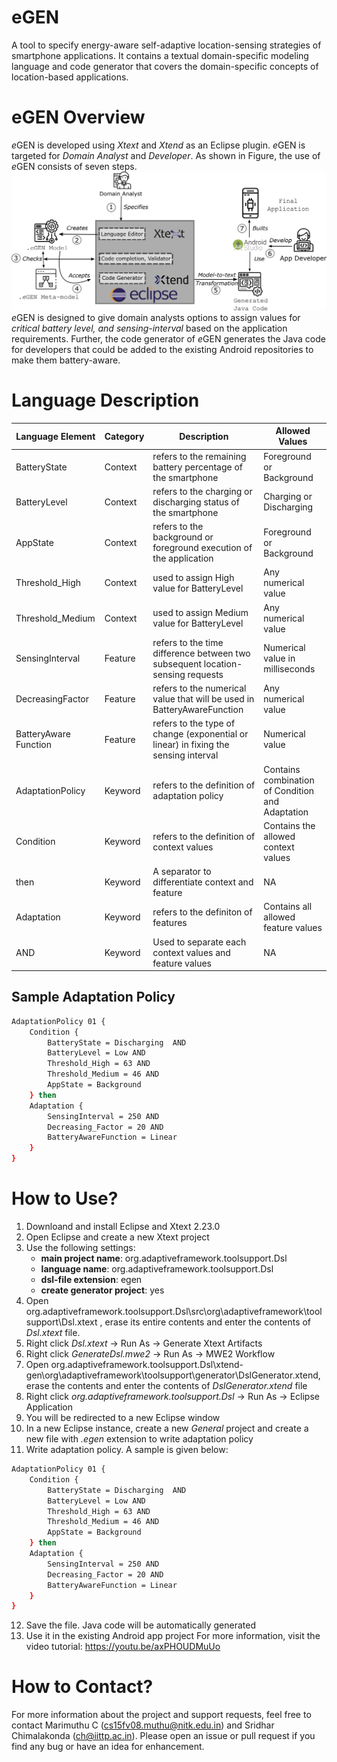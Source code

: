 # eGEN
A tool to specify energy-aware self-adaptive location-sensing strategies of smartphone applications. It contains a textual domain-specific modeling language and code generator that covers the domain-specific concepts of location-based applications.
# eGEN Overview
*e*GEN is developed using *Xtext* and *Xtend* as an Eclipse plugin. *e*GEN is targeted for *Domain Analyst* and *Developer*. As shown in Figure, the use of *e*GEN consists of seven steps. 
![Image of eGEN Eco-system](https://github.com/marimuthuc/egen/blob/main/egen-eco-system.png)
*e*GEN is designed to give domain analysts options to assign values for *critical battery level, and sensing-interval* based on the application requirements. Further, the code generator of *e*GEN generates the Java code for developers that could be added to the existing Android repositories to make them battery-aware.

# Language Description
Language Element | Category | Description | Allowed Values
------------ | ------------- | -------------- | ------------
BatteryState | Context | refers to the remaining battery percentage of the smartphone | Foreground or Background
BatteryLevel | Context | refers to the charging or discharging status of the smartphone | Charging or Discharging
AppState  | Context | refers to the background or foreground execution of the application | Foreground or Background
Threshold_High | Context | used to assign High value for BatteryLevel | Any numerical value
Threshold_Medium | Context | used to assign Medium value for BatteryLevel | Any numerical value
SensingInterval | Feature | refers to the time difference between two subsequent location-sensing requests | Numerical value in milliseconds
DecreasingFactor | Feature | refers to the numerical value that will be used in BatteryAwareFunction | Any numerical value
BatteryAware Function | Feature | refers to the type of change (exponential or linear) in fixing the sensing interval | Numerical value
AdaptationPolicy | Keyword | refers to the definition of adaptation policy | Contains combination of Condition and Adaptation
Condition | Keyword | refers to the definition of context values | Contains the allowed context values
then | Keyword | A separator to differentiate context and feature | NA
Adaptation | Keyword | refers to the definiton of features | Contains all allowed feature values
AND | Keyword | Used to separate each context values and feature values | NA
## Sample Adaptation Policy
```sh
AdaptationPolicy 01 {
    Condition {
        BatteryState = Discharging  AND
        BatteryLevel = Low AND
        Threshold_High = 63 AND
        Threshold_Medium = 46 AND
        AppState = Background 
    } then
    Adaptation {
        SensingInterval = 250 AND
        Decreasing_Factor = 20 AND
        BatteryAwareFunction = Linear 
    }
}
```
# How to Use?
1. Downloand and install Eclipse and Xtext 2.23.0
2. Open Eclipse and create a new Xtext project
3. Use the following settings:
    - **main project name**: org.adaptiveframework.toolsupport.Dsl
    - **language name**: org.adaptiveframework.toolsupport.Dsl
    - **dsl-file extension**: egen
    - **create generator project**: yes
4. Open org.adaptiveframework.toolsupport.Dsl\src\org\adaptiveframework\toolsupport\Dsl.xtext , erase its entire contents and enter the contents of *Dsl.xtext* file.
5. Right click *Dsl.xtext* -> Run As -> Generate Xtext Artifacts
6. Right click *GenerateDsl.mwe2* -> Run As -> MWE2 Workflow
7. Open org.adaptiveframework.toolsupport.Dsl\xtend-gen\org\adaptiveframework\toolsupport\generator\DslGenerator.xtend, erase the contents and enter the contents of *DslGenerator.xtend* file
8. Right click *org.adaptiveframework.toolsupport.Dsl* -> Run As -> Eclipse Application
9. You will be redirected to a new Eclipse window
10. In a new Eclipse instance, create a new *General* project and create a new file with *.egen* extension to write adaptation policy
11. Write adaptation policy. A sample is given below:
```sh
AdaptationPolicy 01 {
    Condition {
        BatteryState = Discharging  AND
        BatteryLevel = Low AND
        Threshold_High = 63 AND
        Threshold_Medium = 46 AND
        AppState = Background 
    } then
    Adaptation {
        SensingInterval = 250 AND
        Decreasing_Factor = 20 AND
        BatteryAwareFunction = Linear 
    }
}
```
12. Save the file. Java code will be automatically generated
13. Use it in the existing Android app project
For more information, visit the video tutorial: https://youtu.be/axPHOUDMuUo

# How to Contact?
For more information about the project and support requests, feel free to contact Marimuthu C (cs15fv08.muthu@nitk.edu.in) and Sridhar Chimalakonda (ch@iittp.ac.in). Please open an issue or pull request if you find any bug or have an idea for enhancement. 
